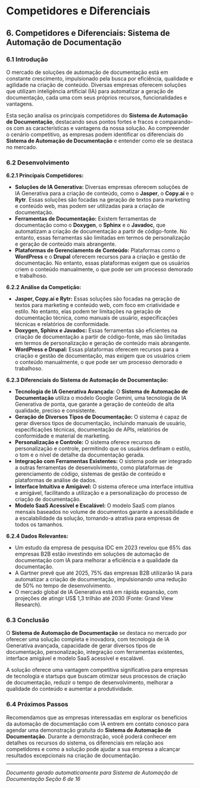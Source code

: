 
# Competidores e Diferenciais

## 6. Competidores e Diferenciais: Sistema de Automação de Documentação

### 6.1 Introdução

O mercado de soluções de automação de documentação está em constante crescimento, impulsionado pela busca por eficiência, qualidade e agilidade na criação de conteúdo. Diversas empresas oferecem soluções que utilizam inteligência artificial (IA) para automatizar a geração de documentação, cada uma com seus próprios recursos, funcionalidades e vantagens.

Esta seção analisa os principais competidores do **Sistema de Automação de Documentação**, destacando seus pontos fortes e fracos e comparando-os com as características e vantagens da nossa solução. Ao compreender o cenário competitivo, as empresas podem identificar os diferenciais do **Sistema de Automação de Documentação** e entender como ele se destaca no mercado.

### 6.2 Desenvolvimento

**6.2.1 Principais Competidores:**

* **Soluções de IA Generativa:** Diversas empresas oferecem soluções de IA Generativa para a criação de conteúdo, como o **Jasper**, o **Copy.ai** e o **Rytr**. Essas soluções são focadas na geração de textos para marketing e conteúdo web, mas podem ser utilizadas para a criação de documentação.
* **Ferramentas de Documentação:** Existem ferramentas de documentação como o **Doxygen**, o **Sphinx** e o **Javadoc**, que automatizam a criação de documentação a partir de código-fonte. No entanto, essas ferramentas são limitadas em termos de personalização e geração de conteúdo mais abrangente.
* **Plataformas de Gerenciamento de Conteúdo:** Plataformas como o **WordPress** e o **Drupal** oferecem recursos para a criação e gestão de documentação. No entanto, essas plataformas exigem que os usuários criem o conteúdo manualmente, o que pode ser um processo demorado e trabalhoso.

**6.2.2 Análise da Competição:**

* **Jasper, Copy.ai e Rytr:** Essas soluções são focadas na geração de textos para marketing e conteúdo web, com foco em criatividade e estilo. No entanto, elas podem ter limitações na geração de documentação técnica, como manuais de usuário, especificações técnicas e relatórios de conformidade.
* **Doxygen, Sphinx e Javadoc:** Essas ferramentas são eficientes na criação de documentação a partir de código-fonte, mas são limitadas em termos de personalização e geração de conteúdo mais abrangente.
* **WordPress e Drupal:** Essas plataformas oferecem recursos para a criação e gestão de documentação, mas exigem que os usuários criem o conteúdo manualmente, o que pode ser um processo demorado e trabalhoso.

**6.2.3 Diferenciais do Sistema de Automação de Documentação:**

* **Tecnologia de IA Generativa Avançada:** O **Sistema de Automação de Documentação** utiliza o modelo Google Gemini, uma tecnologia de IA Generativa de ponta, que garante a geração de conteúdo de alta qualidade, preciso e consistente.
* **Geração de Diversos Tipos de Documentação:** O sistema é capaz de gerar diversos tipos de documentação, incluindo manuais de usuário, especificações técnicas, documentação de APIs, relatórios de conformidade e material de marketing.
* **Personalização e Controle:** O sistema oferece recursos de personalização e controle, permitindo que os usuários definam o estilo, o tom e o nível de detalhe da documentação gerada.
* **Integração com Ferramentas Existentes:** O sistema pode ser integrado a outras ferramentas de desenvolvimento, como plataformas de gerenciamento de código, sistemas de gestão de conteúdo e plataformas de análise de dados.
* **Interface Intuitiva e Amigável:** O sistema oferece uma interface intuitiva e amigável, facilitando a utilização e a personalização do processo de criação de documentação.
* **Modelo SaaS Acessível e Escalável:** O modelo SaaS com planos mensais baseados no volume de documentos garante a acessibilidade e a escalabilidade da solução, tornando-a atrativa para empresas de todos os tamanhos.

**6.2.4 Dados Relevantes:**

* Um estudo da empresa de pesquisa IDC em 2023 revelou que 65% das empresas B2B estão investindo em soluções de automação de documentação com IA para melhorar a eficiência e a qualidade da documentação.
* A Gartner prevê que até 2025, 75% das empresas B2B utilizarão IA para automatizar a criação de documentação, impulsionando uma redução de 50% no tempo de desenvolvimento.
* O mercado global de IA Generativa está em rápida expansão, com projeções de atingir US$ 1,3 trilhão até 2030 (Fonte: Grand View Research).

### 6.3 Conclusão

O **Sistema de Automação de Documentação** se destaca no mercado por oferecer uma solução completa e inovadora, com tecnologia de IA Generativa avançada, capacidade de gerar diversos tipos de documentação, personalização, integração com ferramentas existentes, interface amigável e modelo SaaS acessível e escalável. 

A solução oferece uma vantagem competitiva significativa para empresas de tecnologia e startups que buscam otimizar seus processos de criação de documentação, reduzir o tempo de desenvolvimento, melhorar a qualidade do conteúdo e aumentar a produtividade.

### 6.4 Próximos Passos

Recomendamos que as empresas interessadas em explorar os benefícios da automação de documentação com IA entrem em contato conosco para agendar uma demonstração gratuita do **Sistema de Automação de Documentação**. Durante a demonstração, você poderá conhecer em detalhes os recursos do sistema, os diferenciais em relação aos competidores e como a solução pode ajudar a sua empresa a alcançar resultados excepcionais na criação de documentação.





---
*Documento gerado automaticamente para Sistema de Automação de Documentação*
*Seção 6 de 16*
